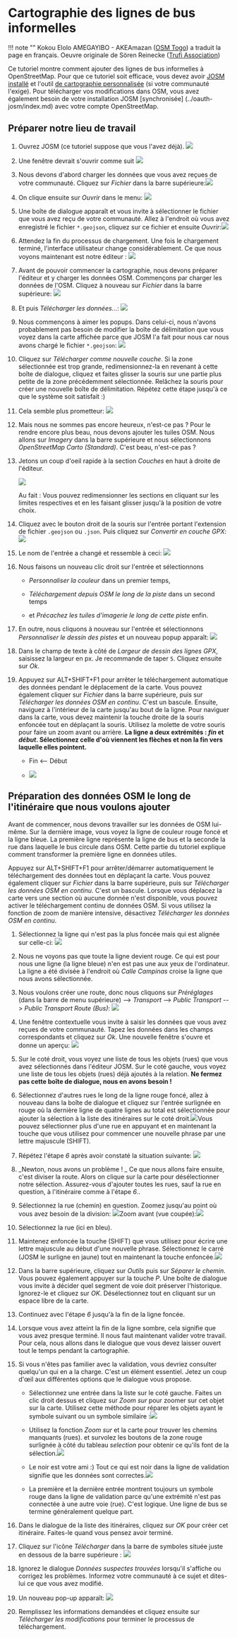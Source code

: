 # Cartographie des lignes de bus informelles

!!! note ""
	Kokou Elolo AMEGAYIBO - AKEAmazan ([OSM Togo](https://openstreetmap.tg/)) a traduit la page en français. Oeuvre originale de Sören Reinecke ([Trufi Association](https://trufi-association.org))

Ce tutoriel montre comment ajouter des lignes de bus informelles à OpenStreetMap. Pour que ce tutoriel soit efficace, vous devez avoir [JOSM installé](../installing-josm-on-linux/index.md) et l'outil [de cartographie personnalisée](../installing-mapping-tool/index.md) (si votre communauté l'exige). Pour télécharger vos modifications dans OSM, vous avez également besoin de votre installation JOSM [synchronisée] (../oauth-josm/index.md) avec votre compte OpenStreetMap.

## Préparer notre lieu de travail

1. Ouvrez JOSM (ce tutoriel suppose que vous l'avez déjà). ![](josm-logo.png)

2. Une fenêtre devrait s'ouvrir comme suit ![](josm-startpage.png)

3. Nous devons d'abord charger les données que vous avez reçues de votre communauté. Cliquez sur _Fichier_ dans la barre supérieure:![](josm-topbar.png)

4. On clique ensuite sur _Ouvrir_ dans le menu: ![](josm-file-menu.png)

5. Une boîte de dialogue apparaît et vous invite à sélectionner le fichier que vous avez reçu de votre communauté. Allez à l'endroit où vous avez enregistré le fichier `*.geojson`, cliquez sur ce fichier et ensuite _Ouvrir_:![](josm-opendialog.png)

6. Attendez la fin du processus de chargement. Une fois le chargement terminé, l'interface utilisateur change considérablement. Ce que nous voyons maintenant est notre éditeur : ![](josm-editor-overview.png)

7. Avant de pouvoir commencer la cartographie, nous devons préparer l'éditeur et y charger les données OSM. Commençons par charger les données de l'OSM. Cliquez à nouveau sur _Fichier_ dans la barre supérieure: ![](josm-topbar.png)

8. Et puis _Télécharger les données..._: ![](josm-file-menu-downloaddata.png)

9. Nous commençons à aimer les popups. Dans celui-ci, nous n'avons probablement pas besoin de modifier la boîte de délimitation que vous voyez dans la carte affichée parce que JOSM l'a fait pour nous car nous avons chargé le fichier `*.geojson`: ![](josm-downloaddialog.png)

10. Cliquez sur _Télécharger comme nouvelle couche_. Si la zone sélectionnée est trop grande, redimensionnez-la en revenant à cette boîte de dialogue, cliquez et faites glisser la souris sur une partie plus petite de la zone précédemment sélectionnée. Relâchez la souris pour créer une nouvelle boîte de délimitation. Répétez cette étape jusqu'à ce que le système soit satisfait :)

11. Cela semble plus prometteur: ![](josm-editor-osmdataloaded.png)

12. Mais nous ne sommes pas encore heureux, n'est-ce pas ? Pour le rendre encore plus beau, nous devons ajouter les tuiles OSM. Nous allons sur _Imagery_ dans la barre supérieure et nous sélectionnons _OpenStreetMap Carto (Standard)_. C'est beau, n'est-ce pas ?

13. Jetons un coup d'oeil rapide à la section _Couches_ en haut à droite de l'éditeur.
    
    ![](josm-editor-layers.png)
    
    Au fait : Vous pouvez redimensionner les sections en cliquant sur les limites respectives et en les faisant glisser jusqu'à la position de votre choix.

14. Cliquez avec le bouton droit de la souris sur l'entrée portant l'extension de fichier `.geojson` ou `.json`. Puis cliquez sur _Convertir en couche GPX_: ![](josm-editor-layers-togpx.png)

15. Le nom de l'entrée a changé et ressemble à ceci: ![](josm-editor-layers-aftertogpx.png)

16. Nous faisons un nouveau clic droit sur l'entrée et sélectionnons
    
    - _Personnaliser la couleur_ dans un premier temps,
    
    - _Téléchargement depuis OSM le long de la piste_ dans un second temps
    
    - et _Précachez les tuiles d'imagerie le long de cette piste_ enfin.

17. En outre, nous cliquons à nouveau sur l'entrée et sélectionnons _Personnaliser le dessin des pistes_ et un nouveau popup apparaît: ![](josm-layers-customizedrawing.png)

18. Dans le champ de texte à côté de _Largeur de dessin des lignes GPX_, saisissez la largeur en px. Je recommande de taper `5`. Cliquez ensuite sur _Ok_.

19. Appuyez sur ALT+SHIFT+F1 pour arrêter le téléchargement automatique des données pendant le déplacement de la carte. Vous pouvez également cliquer sur _Fichier_ dans la barre supérieure, puis sur _Télécharger les données OSM en continu_. C'est un bascule. Ensuite, naviguez à l'intérieur de la carte jusqu'au bout de la ligne. Pour naviguer dans la carte, vous devez maintenir la touche droite de la souris enfoncée tout en déplaçant la souris. Utilisez la molette de votre souris pour faire un zoom avant ou arrière. **La ligne a deux extrémités : _fin_ et _début_. Sélectionnez celle d'où viennent les flèches et non la fin vers laquelle elles pointent.**
    
    - Fin <-- Début
    
    - ![](josm-editor-arrowrule.png)

## Préparation des données OSM le long de l'itinéraire que nous voulons ajouter

Avant de commencer, nous devons travailler sur les données de OSM lui-même. Sur la dernière image, vous voyez la ligne de couleur rouge foncé et la ligne bleue. La première ligne représente la ligne de bus et la seconde la rue dans laquelle le bus circule dans OSM. Cette partie du tutoriel explique comment transformer la première ligne en données utiles.

Appuyez sur ALT+SHIFT+F1 pour arrêter/démarrer automatiquement le téléchargement des données tout en déplaçant la carte. Vous pouvez également cliquer sur *Fichier* dans la barre supérieure, puis sur *Télécharger les données OSM en continu*. C'est un bascule. Lorsque vous déplacez la carte vers une section où aucune donnée n'est disponible, vous pouvez activer le téléchargement continu de données OSM. Si vous utilisez la fonction de zoom de manière intensive, désactivez _Télécharger les données OSM en continu_.

1. Sélectionnez la ligne qui n'est pas la plus foncée mais qui est alignée sur celle-ci: ![](josm-editor-selectedstreet.png)

2. Nous ne voyons pas que toute la ligne devient rouge. Ce qui est pour nous une ligne (la ligne bleue) n'en est pas une aux yeux de l'ordinateur. La ligne a été divisée à l'endroit où _Calle Campinas_ croise la ligne que nous avons sélectionnée.

3. Nous voulons créer une route, donc nous cliquons sur *Préréglages* (dans la barre de menu supérieure) --> *Transport* --> *Public Transport* --> *Public Transport Route (Bus)*: ![](josm-symbolbar-busroute.png)

4. Une fenêtre contextuelle vous invite à saisir les données que vous avez reçues de votre communauté. Tapez les données dans les champs correspondants et cliquez sur _Ok_. Une nouvelle fenêtre s'ouvre et donne un aperçu: ![](josm-createrelation-overview.png)

5. Sur le coté droit, vous voyez une liste de tous les objets (rues) que vous avez sélectionnés dans l'éditeur JOSM. Sur le coté gauche, vous voyez une liste de tous les objets (rues) déjà ajoutés à la relation. **Ne fermez pas cette boîte de dialogue, nous en avons besoin !**

6. Sélectionnez d'autres rues le long de la ligne rouge foncé, allez à nouveau dans la boîte de dialogue et cliquez sur l'entrée surlignée en rouge où la dernière ligne de quatre lignes au total est sélectionnée pour ajouter la sélection à la liste des itinéraires sur le coté droit.![](josm-createrelation-addafterlastmember.png)Vous pouvez sélectionner plus d'une rue en appuyant et en maintenant la touche que vous utilisez pour commencer une nouvelle phrase par une lettre majuscule (SHIFT). 

7. Répétez l'étape _6_ après avoir constaté la situation suivante: ![](josm-editor-splitwaysneeded.png)

8. _Newton, nous avons un problème ! _ Ce que nous allons faire ensuite, c'est diviser la route. Alors on clique sur la carte pour désélectionner notre sélection. Assurez-vous d'ajouter toutes les rues, sauf la rue en question, à l'itinéraire comme à l'étape _6_..

9. Sélectionnez la rue (chemin) en question. Zoomez jusqu'au point où vous avez besoin de la division: ![](josm-editor-splitwaysneeded2.png)Zoom avant (vue coupée):![](josm-editor-splitwaysneeded3.png)

10. Sélectionnez la rue (ici en bleu).

11. Maintenez enfoncée la touche (SHIFT) que vous utilisez pour écrire une lettre majuscule au début d'une nouvelle phrase. Sélectionnez le carré (JOSM le surligne en jaune) tout en maintenant la touche enfoncée.![](josm-editor-splitwaysneeded4.png)

12. Dans la barre supérieure, cliquez sur _Outils_ puis sur _Séparer le chemin_. Vous pouvez également appuyer sur la touche _P_. Une boîte de dialogue vous invite à décider quel segment de voie doit préserver l'historique. Ignorez-le et cliquez sur _OK_. Désélectionnez tout en cliquant sur un espace libre de la carte.

13. Continuez avec l'étape _6_ jusqu'à la fin de la ligne foncée.

14. Lorsque vous avez atteint la fin de la ligne sombre, cela signifie que vous avez presque terminé. Il nous faut maintenant valider votre travail. Pour cela, nous allons dans le dialogue que vous devez laisser ouvert tout le temps pendant la cartographie.

15. Si vous n'êtes pas familier avec la validation, vous devriez consulter quelqu'un qui en a la charge. C'est un élément essentiel. Jetez un coup d'œil aux différentes options que le dialogue vous propose.
    
    - Sélectionnez une entrée dans la liste sur le coté gauche. Faites un clic droit dessus et cliquez sur _Zoom sur_ pour zoomer sur cet objet sur la carte. Utilisez cette méthode pour réparer les objets ayant le symbole suivant ou un symbole similaire :![](josm-createvalidation-routelist-error.png)
    
    - Utilisez la fonction _Zoom sur_ et la carte pour trouver les chemins manquants (rues). et survolez les boutons de la zone rouge surlignée à côté du tableau _selection_ pour obtenir ce qu'ils font de la sélection.![](josm-createselection-validate.png)
    
    - Le noir est votre ami :) Tout ce qui est noir dans la ligne de validation signifie que les données sont correctes.![](josm-createrelation-validate2.png)
    
    - La première et la dernière entrée montrent toujours un symbole rouge dans la ligne de validation parce qu'une extrémité n'est pas connectée à une autre voie (rue). C'est logique. Une ligne de bus se termine généralement quelque part.

16. Dans le dialogue de la liste des itinéraires, cliquez sur _OK_ pour créer cet itinéraire. Faites-le quand vous pensez avoir terminé.

17. Cliquez sur l'icône _Télécharger_ dans la barre de symboles située juste en dessous de la barre supérieure : ![](josm-symbolbar-upload.png)

18. Ignorez le dialogue _Données suspectes trouvées_ lorsqu'il s'affiche ou corrigez les problèmes. Informez votre communauté à ce sujet et dites-lui ce que vous avez modifié.

19. Un nouveau pop-up apparaît: ![](josm-uploaddialog.png)

20. Remplissez les informations demandées et cliquez ensuite sur _Télécharger les modifications_ pour terminer le processus de téléchargement.
